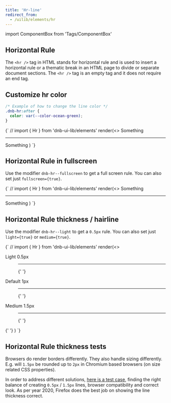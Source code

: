```yaml
---
title: 'Hr-line'
redirect_from:
  - /uilib/elements/hr
---
```


import ComponentBox from 'Tags/ComponentBox'

## Horizontal Rule

The `<hr />` tag in HTML stands for horizontal rule and is used to insert a horizontal rule or a thematic break in an HTML page to divide or separate document sections. The `<hr />` tag is an empty tag and it does not require an end tag.

## Customize hr color

```css
/* Example of how to change the line color */
.dnb-hr:after {
  color: var(--color-ocean-green);
}
```

<ComponentBox hideCode useRender data-visual-test="hr-default">
{`
// import { Hr } from 'dnb-ui-lib/elements'
render(<>
  Something
  <Hr />
  Something
</>)
`}
</ComponentBox>

## Horizontal Rule in fullscreen

Use the modifier `dnb-hr--fullscreen` to get a full screen rule. You can also set just `fullscreen={true}`.

<ComponentBox hideCode useRender data-visual-test="hr-fullscreen">
{`
// import { Hr } from 'dnb-ui-lib/elements'
render(<>
  Something
  <Hr fullscreen />
  Something
</>)
`}
</ComponentBox>

## Horizontal Rule thickness / hairline

Use the modifier `dnb-hr--light` to get a `0.5px` rule. You can also set just `light={true}` or `medium={true}`.

<ComponentBox hideCode useRender data-visual-test="hr-thickness">
{`
// import { Hr } from 'dnb-ui-lib/elements'
render(<>
  <Dl>
    <Dt>Light 0.5px</Dt>
    <Dd><Hr light /></Dd>
    <Dd>{' '}</Dd>
  </Dl>
  <Dl>
    <Dt>Default 1px</Dt>
    <Dd><Hr /></Dd>
    <Dd>{' '}</Dd>
  </Dl>
  <Dl>
    <Dt>Medium 1.5px</Dt>
    <Dd><Hr medium /></Dd>
    <Dd>{' '}</Dd>
  </Dl>
  {' '}
</>)
`}
</ComponentBox>

## Horizontal Rule thickness tests

Browsers do render borders differently. They also handle sizing differently. E.g. will `1.5px` be rounded up to `2px` in Chromium based browsers (on size related CSS properties).

In order to address different solutions, [here is a test case](https://r8ljo.csb.app/), finding the right balance of creating `0.5px` / `1.5px` lines, browser compatibility and correct look. As per year 2020, Firefox does the best job on showing the line thickness correct.
